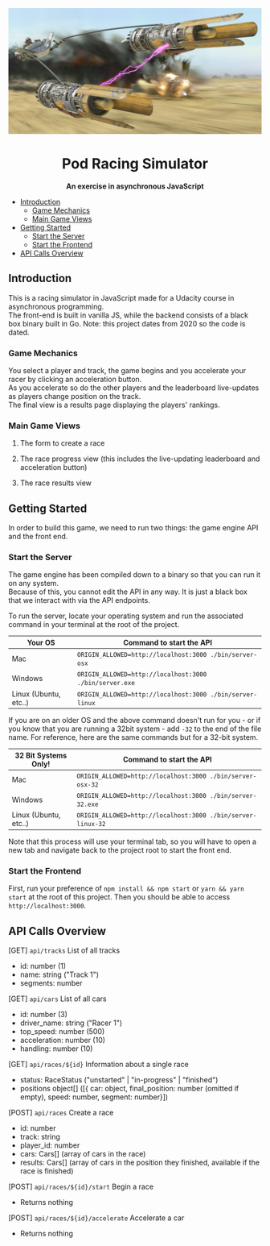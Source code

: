 <!-- markdownlint-disable MD033 MD041-->
<p align="center">
  <img height="250" src="./src/client/assets/img/podracer_anakin.jpg">
</p>
<h1 align="center"> Pod Racing Simulator </h1>
<p align="center">
  <b>An exercise in asynchronous JavaScript</b>
</p>

- [Introduction](#introduction)
  - [Game Mechanics](#game-mechanics)
  - [Main Game Views](#main-game-views)
- [Getting Started](#getting-started)
  - [Start the Server](#start-the-server)
  - [Start the Frontend](#start-the-frontend)
- [API Calls Overview](#api-calls-overview)

## Introduction

<!-- markdownlint-enable -->
This is a racing simulator in JavaScript made for a Udacity course in
asynchronous programming.  
The front-end is built in vanilla JS, while the backend consists of a black
box binary built in Go. 
Note: this project dates from 2020 so the code is dated.

### Game Mechanics

You select a player and track, the game begins and you accelerate your racer by
clicking an acceleration button.  
As you accelerate so do the other players and the leaderboard live-updates as
players change position on the track.  
The final view is a results page displaying the players' rankings.

### Main Game Views

1. The form to create a race

2. The race progress view (this includes the live-updating leaderboard and
   acceleration button)

3. The race results view

## Getting Started

In order to build this game, we need to run two things: the game engine API and
the front end.

### Start the Server

The game engine has been compiled down to a binary so that you can run it on
any system.  
Because of this, you cannot edit the API in any way. It is just a black box
that we interact with via the API endpoints.

To run the server, locate your operating system and run the associated command
in your terminal at the root of the project.
<!-- markdownlint-disable MD013 -->
| Your OS               | Command to start the API                                  |
| --------------------- | --------------------------------------------------------- |
| Mac                   | `ORIGIN_ALLOWED=http://localhost:3000 ./bin/server-osx`   |
| Windows               | `ORIGIN_ALLOWED=http://localhost:3000 ./bin/server.exe`   |
| Linux (Ubuntu, etc..) | `ORIGIN_ALLOWED=http://localhost:3000 ./bin/server-linux` |
<!-- markdownlint-enable-->
If you are on an older OS and the above command doesn't run for you - or if you
know that you are running a 32bit system - add `-32` to the end of the file
name. For reference, here are the same commands but for a 32-bit system.

<!-- markdownlint-disable MD013 -->
| 32 Bit Systems Only!  | Command to start the API                                     |
| --------------------- | ------------------------------------------------------------ |
| Mac                   | `ORIGIN_ALLOWED=http://localhost:3000 ./bin/server-osx-32`   |
| Windows               | `ORIGIN_ALLOWED=http://localhost:3000 ./bin/server-32.exe`   |
| Linux (Ubuntu, etc..) | `ORIGIN_ALLOWED=http://localhost:3000 ./bin/server-linux-32` |
<!-- markdownlint-enable-->

Note that this process will use your terminal tab, so you will have to open a
new tab and navigate back to the project root to start the front end.

### Start the Frontend

First, run your preference of `npm install && npm start` or
`yarn && yarn start` at the root of this project.
Then you should be able to access `http://localhost:3000`.

## API Calls Overview

[GET] `api/tracks`
List of all tracks

- id: number (1)
- name: string ("Track 1")
- segments: number[]([87,47,29,31,78,25,80,76,60,14....])

[GET] `api/cars`
List of all cars

- id: number (3)
- driver_name: string ("Racer 1")
- top_speed: number (500)
- acceleration: number (10)
- handling: number (10)

[GET] `api/races/${id}`
Information about a single race

- status: RaceStatus ("unstarted" | "in-progress" | "finished")
- positions object[] ([{ car: object, final_position: number
  (omitted if empty), speed: number, segment: number}])

[POST] `api/races`
Create a race

- id: number
- track: string
- player_id: number
- cars: Cars[] (array of cars in the race)
- results: Cars[] (array of cars in the position they finished, available if
  the race is finished)

[POST] `api/races/${id}/start`
Begin a race

- Returns nothing

[POST] `api/races/${id}/accelerate`
Accelerate a car

- Returns nothing
